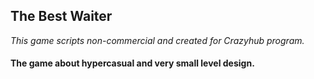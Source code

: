 ## The Best Waiter

*This game scripts non-commercial and created for Crazyhub program.*

<h4> The game about hypercasual and very small level design. </h4>
